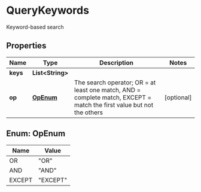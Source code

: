 

# QueryKeywords

Keyword-based search
## Properties

Name | Type | Description | Notes
------------ | ------------- | ------------- | -------------
**keys** | **List&lt;String&gt;** |  | 
**op** | [**OpEnum**](#OpEnum) | The search operator; OR &#x3D; at least one match, AND &#x3D; complete match, EXCEPT &#x3D; match the first value but not the others |  [optional]



## Enum: OpEnum

Name | Value
---- | -----
OR | &quot;OR&quot;
AND | &quot;AND&quot;
EXCEPT | &quot;EXCEPT&quot;



